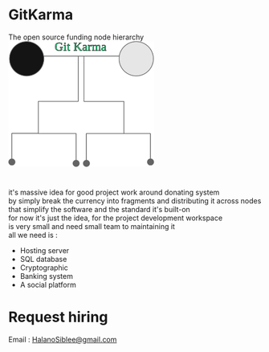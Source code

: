 # GitKarma
The open source funding node hierarchy<br>
<img src="./cdn/gk.svg" height="250"/>
#
it's massive idea for good project work around donating system<br>
by simply break the currency into fragments and distributing it across nodes<br>
that simplify the software and the standard it's built-on<br>
for now it's just the idea, for the project development workspace<br>
is very small and need small team to maintaining it<br>
all we need is :<br>

- Hosting server
- SQL database
- Cryptographic
- Banking system
- A social platform

# Request hiring
Email : HalanoSiblee@gmail.com
